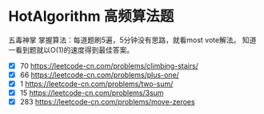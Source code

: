 # HotAlgorithm 高频算法题
五毒神掌 掌握算法：每道题刷5遍，5分钟没有思路，就看most vote解法。 知道一看到题就以O(1)的速度得到最佳答案。
- [x] 70 https://leetcode-cn.com/problems/climbing-stairs/
- [x] 66 https://leetcode-cn.com/problems/plus-one/
- [x] 1  https://leetcode-cn.com/problems/two-sum/ 
- [x] 15 https://leetcode-cn.com/problems/3sum
- [x] 283 https://leetcode-cn.com/problems/move-zeroes
